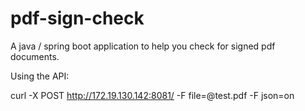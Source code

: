 # pdf-sign-check
A java / spring boot application to help you check for signed pdf documents.

Using the API:

curl -X POST http://172.19.130.142:8081/ -F file=@test.pdf -F json=on
